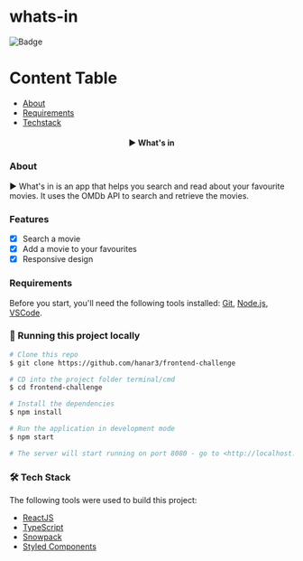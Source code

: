 # whats-in

![Badge](https://img.shields.io/badge/Anime%20Library-Keep%20%20track%20of%20your%20animes-%237159c1?style=for-the-badge&logo=ghost)

# Content Table

<!--ts-->

- [About](#about)
- [Requirements](#requirements)
- [Techstack](#-tech-stack)
<!--te-->

<h4 align="center"> 
	▶️ What's in
</h4>

### About

▶️ What's in is an app that helps you search and read about your favourite movies. It uses the OMDb API to search and retrieve the movies.

### Features

- [x] Search a movie
- [x] Add a movie to your favourites
- [x] Responsive design

### Requirements

Before you start, you'll need the following tools installed:
[Git](https://git-scm.com),
[Node.js](https://nodejs.org/en/),
[VSCode](https://code.visualstudio.com/).

### 🎲 Running this project locally

```bash
# Clone this repo
$ git clone https://github.com/hanar3/frontend-challenge

# CD into the project folder terminal/cmd
$ cd frontend-challenge

# Install the dependencies
$ npm install

# Run the application in development mode
$ npm start

# The server will start running on port 8080 - go to <http://localhost:8080/>
```

### 🛠 Tech Stack

The following tools were used to build this project:

- [ReactJS](https://svelte.dev/)
- [TypeScript](https://www.typescriptlang.org/)
- [Snowpack](https://graphql.org/)
- [Styled Components]()
